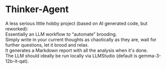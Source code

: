 # Thinker-Agent

A less serious little hobby project (based on AI generated code, but reworked):  
Essentially an LLM workflow to “automate” brooding.  
Simply write in your current thoughts as chaotically as they are, wait for further questions, let it brood and relax.  
It generates a Markdown report with all the analysis when it's done.  
The LLM should ideally be run locally via LLMStudio (default is gemma-3-12b-it-qat).  
